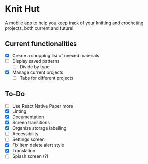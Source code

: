 # Knit Hut
A mobile app to help you keep track of your knitting and crocheting projects, both current and future!

## Current functionalities
- [x] Create a shopping list of needed materials
- [ ] Display saved patterns
    - [ ] Divide by type
- [x] Manage current projects
    - [ ] Tabs for different projects

## To-Do
- [ ] Use React Native Paper more
- [x] Linting
- [x] Documentation
- [x] Screen transitions
- [x] Organize storage labelling
- [ ] Accessibility 
- [ ] Settings screen
- [x] Fix item delete alert style
- [x] Translation
- [ ] Splash screen (?)
